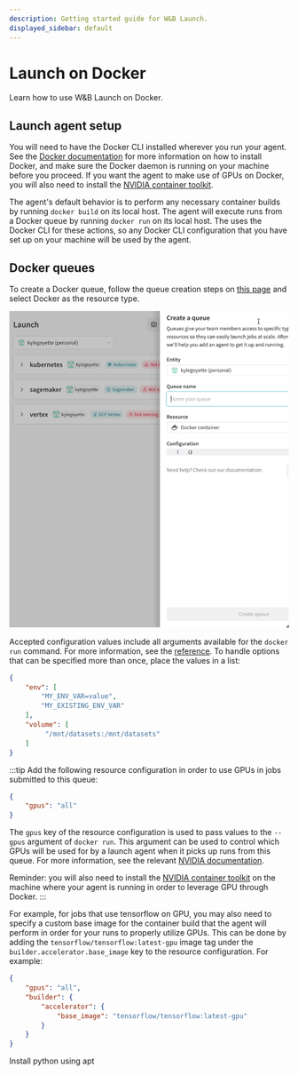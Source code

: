 ```yaml
---
description: Getting started guide for W&B Launch.
displayed_sidebar: default
---
```


# Launch on Docker

Learn how to use W&B Launch on Docker.

## Launch agent setup

You will need to have the Docker CLI installed wherever you run your agent. See the [Docker documentation](https://docs.docker.com/get-docker/) for more information on how to install Docker, and make sure the Docker daemon is running on your machine before you proceed. If you want the agent to make use of GPUs on Docker, you will also need to install the [NVIDIA container toolkit](https://docs.nvidia.com/datacenter/cloud-native/container-toolkit/install-guide.html).

The agent's default behavior is to perform any necessary container builds by running `docker build` on its local host. The agent will execute runs from a Docker queue by running `docker run` on its local host. The uses the Docker CLI for these actions, so any Docker CLI configuration that you have set up on your machine will be used by the agent.

## Docker queues

To create a Docker queue, follow the queue creation steps on [this page](../launch/create-queue.md) and select Docker as the resource type.

![](/images/launch/create-queue.gif)

Accepted configuration values include all arguments available for the `docker run` command. For more information, see the [reference](https://docs.docker.com/engine/reference/commandline/run). To handle options that can be specified more than once, place the values in a list:

```json
{
    "env": [
        "MY_ENV_VAR=value",
        "MY_EXISTING_ENV_VAR"
    ],
    "volume": [
         "/mnt/datasets:/mnt/datasets"
    ]
}
```

:::tip
Add the following resource configuration in order to use GPUs in jobs submitted to this queue:

```json
{
    "gpus": "all"
}
```

The `gpus` key of the resource configuration is used to pass values to the `--gpus` argument of `docker run`. This argument can be used to control which GPUs will be used for by a launch agent when it picks up runs from this queue. For more information, see the relevant [NVIDIA documentation](https://docs.nvidia.com/datacenter/cloud-native/container-toolkit/user-guide.html#gpu-enumeration).

Reminder: you will also need to install the [NVIDIA container toolkit](https://docs.nvidia.com/datacenter/cloud-native/container-toolkit/install-guide.html) on the machine where your agent is running in order to leverage GPU through Docker.
:::

<!-- TODO: put this in a technical FAQ or in the queue docs -->

For example, for jobs that use tensorflow on GPU, you may also need to specify a custom base image for the container build that the agent will perform in order for your runs to properly utilize GPUs. This can be done by adding the `tensorflow/tensorflow:latest-gpu` image tag under the `builder.accelerator.base_image` key to the resource configuration. For example:

```json
{
    "gpus": "all",
    "builder": {
        "accelerator": {
            "base_image": "tensorflow/tensorflow:latest-gpu"
        }
    }
}
```
Install python using apt 